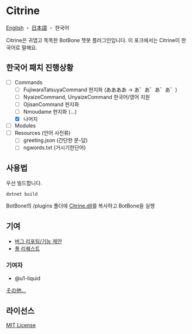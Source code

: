 # Citrine

[English](READM.md) ・ [日本語](README-ja.md) ・ 한국어

Citrine은 귀엽고 똑똑한 BotBone 챗봇 플러그인입니다.
이 포크에서는 Citrine이 한국어로 말해요.

## 한국어 패치 진행상황
 - [ ] Commands
   - [ ] FujiwaraTatsuyaCommand 현지화 (ああああ → あ゛あ゛あ゛あ゛)
   - [ ] NyaizeCommand, UnyaizeCommand 한국어/영어 지원
   - [ ] OjisanCommand 현지화
   - [ ] Nmoudame 현지화 (...)
   - [X] 나머지
 - [ ] Modules
 - [ ] Resources (언어 사전류)
   - [ ] greeting.json (간단한 문-답)
   - [ ] ngwords.txt (거시기한단어)

## 사용법

우선 빌드합니다.

```
dotnet build
```

BotBone의 /plugins 폴더에 [Citrine.dll](bin/Debug/netstandard2.1/publish/Citrine.dll)를 복사하고 BotBone을 실행

## 기여

- [버그 리포팅/기능 제안](//github.com/xeltica/citrine/issues/new)
- [풀 리퀘스트](//github.com/xeltica/citrine/compare)

### 기여자

- @u1-liquid

[その他...](//github.com/Xeltica/Citrine/graphs/contributors)

## 라이선스

[MIT License](LICENSE)
